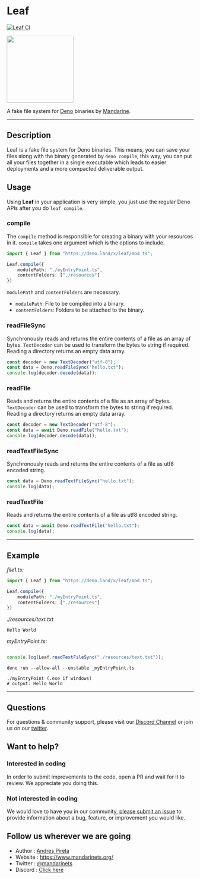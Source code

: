 # Leaf
[![Leaf CI](https://github.com/mandarineorg/leaf/workflows/Unit%20Tests/badge.svg)](https://github.com/mandarineorg/leaf)

<img src="https://www.mandarinets.org/assets/images/full-logo-simple.svg" width="180" height="180" />

A fake file system for [Deno](https://deno.land) binaries by [Mandarine](https://deno.land/x/mandarinets).

------------

## Description
Leaf is a fake file system for Deno binaries. This means, you can save your files along with the binary generated by `deno compile`, this way, you can put all your files together in a single executable which leads to easier deployments and a more compacted deliverable output.

## Usage
Using **Leaf** in your application is very simple, you just use the regular Deno APIs after you do `leaf compile`.

### compile
The `compile` method is responsible for creating a binary with your resources in it. `compile` takes one argument which is the options to include.
```typescript
import { Leaf } from "https://deno.land/x/leaf/mod.ts";

Leaf.compile({
    modulePath: "./myEntryPoint.ts",
    contentFolders: ["./resources"]
})
```
`modulePath` and `contentFolders` are necessary.  

- `modulePath`: File to be compiled into a binary.
- `contentFolders`: Folders to be attached to the binary.

### readFileSync
Synchronously reads and returns the entire contents of a file as an array of bytes. `TextDecoder` can be used to transform the bytes to string if required. Reading a directory returns an empty data array.

```typescript
const decoder = new TextDecoder("utf-8");
const data = Deno.readFileSync("hello.txt");
console.log(decoder.decode(data));
```

### readFile
Reads and returns the entire contents of a file as an array of bytes. `TextDecoder` can be used to transform the bytes to string if required. Reading a directory returns an empty data array.

```typescript
const decoder = new TextDecoder("utf-8");
const data = await Deno.readFile("hello.txt");
console.log(decoder.decode(data));
```

### readTextFileSync
Synchronously reads and returns the entire contents of a file as utf8 encoded string.
```typescript
const data = Deno.readTextFileSync("hello.txt");
console.log(data);
```

### readTextFile
Reads and returns the entire contents of a file as utf8 encoded string.
```typescript
const data = await Deno.readTextFile("hello.txt");
console.log(data);
```

-----------------
## Example

_file1.ts:_

```typescript
import { Leaf } from "https://deno.land/x/leaf/mod.ts";

Leaf.compile({
    modulePath: "./myEntryPoint.ts",
    contentFolders: ["./resources"]
})
```

_./resources/text.txt_
```text
Hello World
```

_myEntryPoint.ts:_
```typescript

console.log(Leaf.readTextFileSync("./resources/text.txt"));
```

```batch
deno run --allow-all --unstable _myEntryPoint.ts
```
```batch
./myEntryPoint (.exe if windows)
# output: Hello World
```
-----------------


## Questions
For questions & community support, please visit our [Discord Channel](https://discord.gg/qs72byB) or join us on our [twitter](https://twitter.com/mandarinets).

## Want to help?
### Interested in coding
In order to submit improvements to the code, open a PR and wait for it to review. We appreciate you doing this.
### Not interested in coding
We would love to have you in our community, [please submit an issue](https://github.com/mandarineorg/leaf/issues) to provide information about a bug, feature, or improvement you would like.

## Follow us wherever we are going
- Author : [Andres Pirela](https://twitter.com/andreestech)
- Website : https://www.mandarinets.org/
- Twitter : [@mandarinets](https://twitter.com/mandarinets)
- Discord : [Click here](https://discord.gg/qs72byB)

